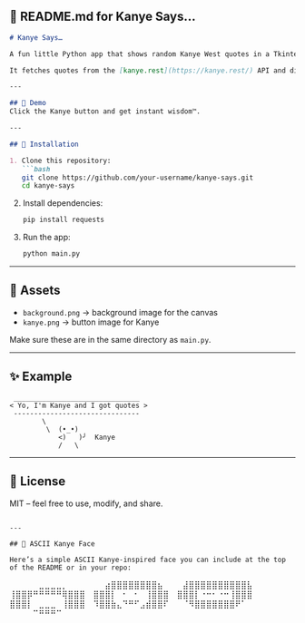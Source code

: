 ## 📝 README.md for **Kanye Says…**

````markdown
# Kanye Says…

A fun little Python app that shows random Kanye West quotes in a Tkinter GUI.

It fetches quotes from the [kanye.rest](https://kanye.rest/) API and displays them with a stylish background and a Kanye button.

---

## 🎥 Demo
Click the Kanye button and get instant wisdom™.

---

## 🚀 Installation

1. Clone this repository:
   ```bash
   git clone https://github.com/your-username/kanye-says.git
   cd kanye-says
````

2. Install dependencies:

   ```bash
   pip install requests
   ```

3. Run the app:

   ```bash
   python main.py
   ```

---

## 📂 Assets

* `background.png` → background image for the canvas
* `kanye.png` → button image for Kanye

Make sure these are in the same directory as `main.py`.

---

## ✨ Example

```
 _______________________________
< Yo, I'm Kanye and I got quotes >
 -------------------------------
        \   
         \  (•_•)
            <)   )╯  Kanye
            /   \   
```

---

## 📜 License

MIT – feel free to use, modify, and share.

```

---

## 🎨 ASCII Kanye Face

Here’s a simple ASCII Kanye-inspired face you can include at the top of the README or in your repo:

```

⠀⠀⠀⠀⠀⣀⣀⣀⣀⡀⠀⠀⠀⠀
⠀⠀⣴⣿⣿⣿⣿⣿⣿⣿⣿⣦⠀⠀
⠀⣼⣿⣿⣿⣿⣿⣿⣿⣿⣿⣿⣧⠀
⢸⣿⣿⡿⠛⠛⠛⠛⠛⢿⣿⣿⣿⠀
⣿⣿⣿⡇⠀⠂⠀⠂⠀⢸⣿⣿⣿⠀
⣿⣿⣿⡇⠐⠒⠂⠐⠒⢸⣿⣿⣿⠀
⣿⣿⣿⡇⠀⣀⣀⣀⠀⢸⣿⣿⣿⠀
⠹⣿⣿⣷⣄⠙⠛⠋⣠⣾⣿⣿⠏⠀
⠀⠈⠻⣿⣿⣿⣿⣿⣿⣿⠟⠁⠀⠀
⠀⠀⠀⠀⠉⠛⠛⠛⠉⠀⠀⠀⠀⠀

```


